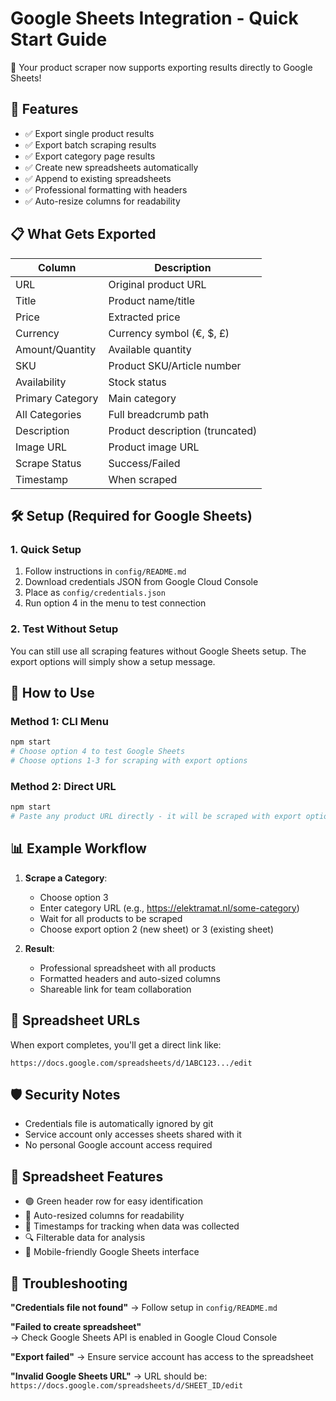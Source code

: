 # Google Sheets Integration - Quick Start Guide

🎉 Your product scraper now supports exporting results directly to Google Sheets!

## 🚀 Features

- ✅ Export single product results
- ✅ Export batch scraping results  
- ✅ Export category page results
- ✅ Create new spreadsheets automatically
- ✅ Append to existing spreadsheets
- ✅ Professional formatting with headers
- ✅ Auto-resize columns for readability

## 📋 What Gets Exported

| Column | Description |
|--------|-------------|
| URL | Original product URL |
| Title | Product name/title |
| Price | Extracted price |
| Currency | Currency symbol (€, $, £) |
| Amount/Quantity | Available quantity |
| SKU | Product SKU/Article number |
| Availability | Stock status |
| Primary Category | Main category |
| All Categories | Full breadcrumb path |
| Description | Product description (truncated) |
| Image URL | Product image URL |
| Scrape Status | Success/Failed |
| Timestamp | When scraped |

## 🛠️ Setup (Required for Google Sheets)

### 1. Quick Setup

1. Follow instructions in `config/README.md`
2. Download credentials JSON from Google Cloud Console
3. Place as `config/credentials.json`
4. Run option 4 in the menu to test connection

### 2. Test Without Setup

You can still use all scraping features without Google Sheets setup. The export options will simply show a setup message.

## 🎯 How to Use

### Method 1: CLI Menu
```bash
npm start
# Choose option 4 to test Google Sheets
# Choose options 1-3 for scraping with export options
```

### Method 2: Direct URL
```bash
npm start
# Paste any product URL directly - it will be scraped with export options
```

## 📊 Example Workflow

1. **Scrape a Category**:
   - Choose option 3
   - Enter category URL (e.g., https://elektramat.nl/some-category)
   - Wait for all products to be scraped
   - Choose export option 2 (new sheet) or 3 (existing sheet)

2. **Result**: 
   - Professional spreadsheet with all products
   - Formatted headers and auto-sized columns
   - Shareable link for team collaboration

## 🔗 Spreadsheet URLs

When export completes, you'll get a direct link like:
```
https://docs.google.com/spreadsheets/d/1ABC123.../edit
```

## 🛡️ Security Notes

- Credentials file is automatically ignored by git
- Service account only accesses sheets shared with it
- No personal Google account access required

## 🎨 Spreadsheet Features

- 🟢 Green header row for easy identification
- 📏 Auto-resized columns for readability
- 📅 Timestamps for tracking when data was collected
- 🔍 Filterable data for analysis
- 📱 Mobile-friendly Google Sheets interface

## 🚫 Troubleshooting

**"Credentials file not found"**
→ Follow setup in `config/README.md`

**"Failed to create spreadsheet"**  
→ Check Google Sheets API is enabled in Google Cloud Console

**"Export failed"**
→ Ensure service account has access to the spreadsheet

**"Invalid Google Sheets URL"**
→ URL should be: `https://docs.google.com/spreadsheets/d/SHEET_ID/edit`